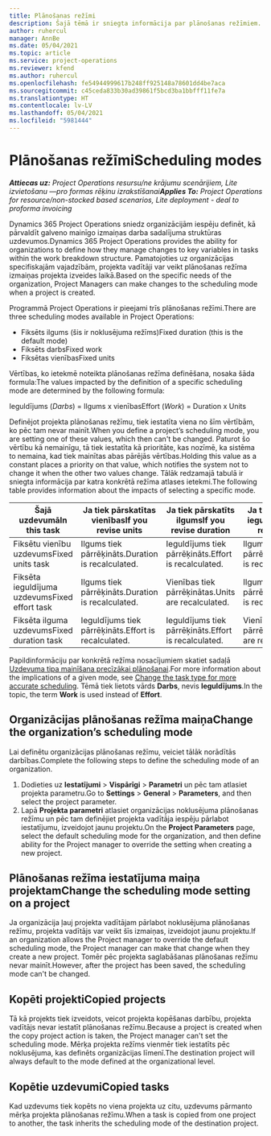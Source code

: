 ```yaml
---
title: Plānošanas režīmi
description: Šajā tēmā ir sniegta informācija par plānošanas režīmiem.
author: ruhercul
manager: AnnBe
ms.date: 05/04/2021
ms.topic: article
ms.service: project-operations
ms.reviewer: kfend
ms.author: ruhercul
ms.openlocfilehash: fe54944999617b248ff925148a78601dd4be7aca
ms.sourcegitcommit: c45ceda833b30ad39861f5bcd3ba1bbfff11fe7a
ms.translationtype: HT
ms.contentlocale: lv-LV
ms.lasthandoff: 05/04/2021
ms.locfileid: "5981444"
---
```

# <a name="scheduling-modes"></a><span data-ttu-id="05f25-103">Plānošanas režīmi</span><span class="sxs-lookup"><span data-stu-id="05f25-103">Scheduling modes</span></span>

<span data-ttu-id="05f25-104">_**Attiecas uz:** Project Operations resursu/ne krājumu scenārijiem, Lite izvietošanu —pro formas rēķinu izrakstīšanai_</span><span class="sxs-lookup"><span data-stu-id="05f25-104">_**Applies To:** Project Operations for resource/non-stocked based scenarios, Lite deployment - deal to proforma invoicing_</span></span>


<span data-ttu-id="05f25-105">Dynamics 365 Project Operations sniedz organizācijām iespēju definēt, kā pārvaldīt galveno mainīgo izmaiņas darba sadalījuma struktūras uzdevumos.</span><span class="sxs-lookup"><span data-stu-id="05f25-105">Dynamics 365 Project Operations provides the ability for organizations to define how they manage changes to key variables in tasks within the work breakdown structure.</span></span> <span data-ttu-id="05f25-106">Pamatojoties uz organizācijas specifiskajām vajadzībām, projekta vadītāji var veikt plānošanas režīma izmaiņas projekta izveides laikā.</span><span class="sxs-lookup"><span data-stu-id="05f25-106">Based on the specific needs of the organization, Project Managers can make changes to the scheduling mode when a project is created.</span></span>

<span data-ttu-id="05f25-107">Programmā Project Operations ir pieejami trīs plānošanas režīmi.</span><span class="sxs-lookup"><span data-stu-id="05f25-107">There are three scheduling modes available in Project Operations:</span></span>

  - <span data-ttu-id="05f25-108">Fiksēts ilgums (šis ir noklusējuma režīms)</span><span class="sxs-lookup"><span data-stu-id="05f25-108">Fixed duration (this is the default mode)</span></span>
  - <span data-ttu-id="05f25-109">Fiksēts darbs</span><span class="sxs-lookup"><span data-stu-id="05f25-109">Fixed work</span></span>
  - <span data-ttu-id="05f25-110">Fiksētas vienības</span><span class="sxs-lookup"><span data-stu-id="05f25-110">Fixed units</span></span>

<span data-ttu-id="05f25-111">Vērtības, ko ietekmē noteikta plānošanas režīma definēšana, nosaka šāda formula:</span><span class="sxs-lookup"><span data-stu-id="05f25-111">The values impacted by the definition of a specific scheduling mode are determined by the following formula:</span></span>

  <span data-ttu-id="05f25-112">Ieguldījums (*Darbs*) = Ilgums x vienības</span><span class="sxs-lookup"><span data-stu-id="05f25-112">Effort (*Work*) = Duration x Units</span></span>

<span data-ttu-id="05f25-113">Definējot projekta plānošanas režīmu, tiek iestatīta viena no šīm vērtībām, ko pēc tam nevar mainīt.</span><span class="sxs-lookup"><span data-stu-id="05f25-113">When you define a project’s scheduling mode, you are setting one of these values, which then can't be changed.</span></span> <span data-ttu-id="05f25-114">Paturot šo vērtību kā nemainīgu, tā tiek iestatīta kā prioritāte, kas nozīmē, ka sistēma to nemaina, kad tiek mainītas abas pārējās vērtības.</span><span class="sxs-lookup"><span data-stu-id="05f25-114">Holding this value as a constant places a priority on that value, which notifies the system not to change it when the other two values change.</span></span> <span data-ttu-id="05f25-115">Tālāk redzamajā tabulā ir sniegta informācija par katra konkrētā režīma atlases ietekmi.</span><span class="sxs-lookup"><span data-stu-id="05f25-115">The following table provides information about the impacts of selecting a specific mode.</span></span>

| <span data-ttu-id="05f25-116">**Šajā uzdevumā**</span><span class="sxs-lookup"><span data-stu-id="05f25-116">**In this task**</span></span>             | <span data-ttu-id="05f25-117">**Ja tiek pārskatītas vienības**</span><span class="sxs-lookup"><span data-stu-id="05f25-117">**If you revise units**</span></span>   | <span data-ttu-id="05f25-118">**Ja tiek pārskatīts ilgums**</span><span class="sxs-lookup"><span data-stu-id="05f25-118">**If you revise duration**</span></span> | <span data-ttu-id="05f25-119">**Ja tiek pārskatīts ieguldījums**</span><span class="sxs-lookup"><span data-stu-id="05f25-119">**If you revise effort**</span></span>  |
|----------------------|---------------------------|----------------------------|---------------------------|
| <span data-ttu-id="05f25-120">Fiksētu vienību uzdevums</span><span class="sxs-lookup"><span data-stu-id="05f25-120">Fixed units task</span></span>     | <span data-ttu-id="05f25-121">Ilgums tiek pārrēķināts.</span><span class="sxs-lookup"><span data-stu-id="05f25-121">Duration is recalculated.</span></span> | <span data-ttu-id="05f25-122">Ieguldījums tiek pārrēķināts.</span><span class="sxs-lookup"><span data-stu-id="05f25-122">Effort is recalculated.</span></span>    | <span data-ttu-id="05f25-123">Ilgums tiek pārrēķināts.</span><span class="sxs-lookup"><span data-stu-id="05f25-123">Duration is recalculated.</span></span> |
| <span data-ttu-id="05f25-124">Fiksēta ieguldījuma uzdevums</span><span class="sxs-lookup"><span data-stu-id="05f25-124">Fixed effort task</span></span>    | <span data-ttu-id="05f25-125">Ilgums tiek pārrēķināts.</span><span class="sxs-lookup"><span data-stu-id="05f25-125">Duration is recalculated.</span></span> | <span data-ttu-id="05f25-126">Vienības tiek pārrēķinātas.</span><span class="sxs-lookup"><span data-stu-id="05f25-126">Units are recalculated.</span></span>    | <span data-ttu-id="05f25-127">Ilgums tiek pārrēķināts.</span><span class="sxs-lookup"><span data-stu-id="05f25-127">Duration is recalculated.</span></span> |
| <span data-ttu-id="05f25-128">Fiksēta ilguma uzdevums</span><span class="sxs-lookup"><span data-stu-id="05f25-128">Fixed duration task</span></span>  | <span data-ttu-id="05f25-129">Ieguldījums tiek pārrēķināts.</span><span class="sxs-lookup"><span data-stu-id="05f25-129">Effort is recalculated.</span></span>   | <span data-ttu-id="05f25-130">Ieguldījums tiek pārrēķināts.</span><span class="sxs-lookup"><span data-stu-id="05f25-130">Effort is recalculated.</span></span>    | <span data-ttu-id="05f25-131">Vienības tiek pārrēķinātas.</span><span class="sxs-lookup"><span data-stu-id="05f25-131">Units are recalculated.</span></span>   |

<span data-ttu-id="05f25-132">Papildinformāciju par konkrētā režīma nosacījumiem skatiet sadaļā [Uzdevuma tipa mainīšana precīzākai plānošanai](https://support.microsoft.com/en-us/office/change-the-task-type-for-more-accurate-scheduling-b0b969ad-45bc-4e9e-8967-435587548a72).</span><span class="sxs-lookup"><span data-stu-id="05f25-132">For more information about the implications of a given mode, see [Change the task type for more accurate scheduling](https://support.microsoft.com/en-us/office/change-the-task-type-for-more-accurate-scheduling-b0b969ad-45bc-4e9e-8967-435587548a72).</span></span> <span data-ttu-id="05f25-133">Tēmā tiek lietots vārds **Darbs**, nevis **Ieguldījums**.</span><span class="sxs-lookup"><span data-stu-id="05f25-133">In the topic, the term **Work** is used instead of **Effort**.</span></span>

## <a name="change-the-organizations-scheduling-mode"></a><span data-ttu-id="05f25-134">Organizācijas plānošanas režīma maiņa</span><span class="sxs-lookup"><span data-stu-id="05f25-134">Change the organization’s scheduling mode</span></span>

<span data-ttu-id="05f25-135">Lai definētu organizācijas plānošanas režīmu, veiciet tālāk norādītās darbības.</span><span class="sxs-lookup"><span data-stu-id="05f25-135">Complete the following steps to define the scheduling mode of an organization.</span></span>

1. <span data-ttu-id="05f25-136">Dodieties uz **Iestatījumi** \> **Vispārīgi** \> **Parametri** un pēc tam atlasiet projekta parametru.</span><span class="sxs-lookup"><span data-stu-id="05f25-136">Go to **Settings** \> **General** \> **Parameters**, and then select the project parameter.</span></span> 
2. <span data-ttu-id="05f25-137">Lapā **Projekta parametri** atlasiet organizācijas noklusējuma plānošanas režīmu un pēc tam definējiet projekta vadītāja iespēju pārlabot iestatījumu, izveidojot jaunu projektu.</span><span class="sxs-lookup"><span data-stu-id="05f25-137">On the **Project Parameters** page, select the default scheduling mode for the organization, and then define ability for the Project manager to override the setting when creating a new project.</span></span>

## <a name="change-the-scheduling-mode-setting-on-a-project"></a><span data-ttu-id="05f25-138">Plānošanas režīma iestatījuma maiņa projektam</span><span class="sxs-lookup"><span data-stu-id="05f25-138">Change the scheduling mode setting on a project</span></span>

<span data-ttu-id="05f25-139">Ja organizācija ļauj projekta vadītājam pārlabot noklusējuma plānošanas režīmu, projekta vadītājs var veikt šīs izmaiņas, izveidojot jaunu projektu.</span><span class="sxs-lookup"><span data-stu-id="05f25-139">If an organization allows the Project manager to override the default scheduling mode, the Project manager can make that change when they create a new project.</span></span> <span data-ttu-id="05f25-140">Tomēr pēc projekta saglabāšanas plānošanas režīmu nevar mainīt.</span><span class="sxs-lookup"><span data-stu-id="05f25-140">However, after the project has been saved, the scheduling mode can't be changed.</span></span>

## <a name="copied-projects"></a><span data-ttu-id="05f25-141">Kopēti projekti</span><span class="sxs-lookup"><span data-stu-id="05f25-141">Copied projects</span></span>

<span data-ttu-id="05f25-142">Tā kā projekts tiek izveidots, veicot projekta kopēšanas darbību, projekta vadītājs nevar iestatīt plānošanas režīmu.</span><span class="sxs-lookup"><span data-stu-id="05f25-142">Because a project is created when the copy project action is taken, the Project manager can't set the scheduling mode.</span></span> <span data-ttu-id="05f25-143">Mērķa projekta režīms vienmēr tiek iestatīts pēc noklusējuma, kas definēts organizācijas līmenī.</span><span class="sxs-lookup"><span data-stu-id="05f25-143">The destination project will always default to the mode defined at the organizational level.</span></span>

## <a name="copied-tasks"></a><span data-ttu-id="05f25-144">Kopētie uzdevumi</span><span class="sxs-lookup"><span data-stu-id="05f25-144">Copied tasks</span></span>

<span data-ttu-id="05f25-145">Kad uzdevums tiek kopēts no viena projekta uz citu, uzdevums pārmanto mērķa projekta plānošanas režīmu.</span><span class="sxs-lookup"><span data-stu-id="05f25-145">When a task is copied from one project to another, the task inherits the scheduling mode of the destination project.</span></span>
